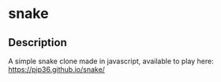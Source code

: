 # snake

Description
-----------
A simple snake clone made in javascript, available to play here: https://pip36.github.io/snake/
